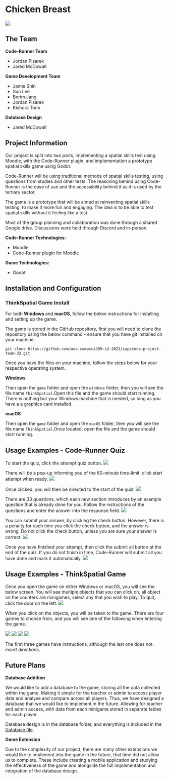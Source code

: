 # Chicken Breast

![](./markdown/team-logo.png)

## The Team

**Code-Runner Team**
- Jordan Pisarek
- Jared McDowall

**Game Development Team**
- Jamie Shin
- Sun Lee
- Borim Jang
- Jordan Pisarek
- Kishora Tono

**Database Design**
- Jared McDowall

## Project Information
Our project is split into two parts, implementing a spatial skills test using Moodle, with the Code-Runner plugin, and implementation a prototype spatial skills game using Godot.

Code-Runner will be using traditional methods of spatial skills testing, using questions from studies and other tests. The reasoning behind using Code-Runner is the ease of use and the accessibility behind it as it is used by the tertiary sector. 

The game is a prototype that will be aimed at reinventing spatial skills testing, to make it more fun and engaging. The idea is to be able to test spatial skills without it feeling like a test. 

Most of the group planning and collaboration was done through a shared Google drive. Discussions were held through Discord and in-person.

**Code-Runner Technologies:**
- Moodle
- Code-Runner plugin for Moodle

**Game Technologies:**
- Godot

## Installation and Configuration

### ThinkSpatial Game Install

For both **Windows** and **macOS**, follow the below instructions for installing and setting up the game.

The game is stored in the GitHub repository, first you will need to clone the repository using the below command - ensure that you have git installed on your machine.

```
git clone https://github.com/uoa-compsci399-s2-2023/capstone-project-team-32.git
```
Once you have the files on your machine, follow the steps below for your respective operating system.

**Windows**

Then open the `game` folder and open the `windows` folder, then you will see the file name `ThinkSpatial`.Open this file and the game should start running. There is nothing but your Windows machine that is needed, so long as you have a a graphics card installed.

**macOS**

Then open the `game` folder and open the `macOS` folder, then you will see the file name `ThinkSpatial`.Once located, open the file and the game should start running.

## Usage Examples - Code-Runner Quiz
To start the quiz, click the attempt quiz button.
![](./markdown/coderunner-1.png)

There will be a pop-up informing you of the 60-minute time-limit, click start attempt when ready.
![](./markdown/coderunner2.png)

Once clicked, you will then be directed to the start of the quiz.
![](./markdown/coderunner3.png)

There are 33 questions, which each new section introduces by an example question that is already done for you. Follow the instructions of the questions and enter the answer into the response field.
![](./markdown/coderunner4.png)

You can submit your answer, by clicking the check button. However, there is a penalty for each time you click the check button, and the answer is wrong. Do not click the check button, unless you are sure your answer is correct.
![](./markdown/coderunner5.png)

Once you have finished your attempt, then click the submit all button at the end of the quiz. If you do not finish in time, Code-Runner will submit all you have done and mark it automatically.
![](./markdown/coderunner6.png)

## Usage Examples - ThinkSpatial Game

Once you open the game on either Windows or macOS, you will see the below screen. You will see multiple objects that you can click on, all object on the counters are minigames, select any that you wish to play. To quit, click the door on the left.
![](./markdown/ThinkSpatial-menu.png)

When you click on the objects, you will be taken to the game. There are four games to choose from, and you will see one of the following when entering the game.

![](./markdown/miro.png)
![](./markdown/vantage.png)
![](./markdown/game-borim.png)
![](./markdown/game-kishoraSun.png)

The first three games have instructions, although the last one does not. *insert directions*.

## Future Plans

**Database Addition**

We would like to add a database to the game, storing all the data collected within the game. Making it simple for the teacher or admin to access player data and analyse and compare across all players. Thus, we have designed a database that we would like to implement in the future. Allowing for teacher and admin access, with data from each minigame stored in separate tables for each player.

Database design is in the database folder, and everything is included in the [Database file](https://github.com/uoa-compsci399-s2-2023/capstone-project-team-32/tree/main/database). 

**Game Extension**

Due to the complexity of our project, there are many other extensions we would like to implement into the game in the future, that time did not allow us to complete. These include creating a mobile application and studying the effectiveness of the game and alongside the full implementation and integration of the database design.
